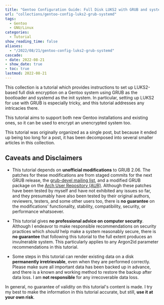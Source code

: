 ```yaml
---
title: "Gentoo Configuration Guide: Full Disk LUKS2 with GRUB and systemd"
url: "collections/gentoo-config-luks2-grub-systemd"
tags:
  - Gentoo
  - GNU/Linux
categories:
  - Tutorial
show_reading_time: false
aliases:
  - "/2022/08/21/gentoo-config-luks2-grub-systemd"
cascade:
- date: 2022-08-21
- show_date: true
- toc: true
lastmod: 2022-08-21
---
```


This collection is a tutorial which provides instructions to set up LUKS2-based
full disk encryption on a Gentoo system using GRUB as the bootloader and
systemd as the init system.  In particular, setting up LUKS2 for use with GRUB
is especially tricky, and this tutorial addresses any intricacies there.

This tutorial aims to support both new Gentoo installations and existing ones,
so it can be used to encrypt an unencrypted system too.

This tutorial was originally organized as a single post, but because it ended
up being too long for a post, it has been decomposed into several smaller
articles in this collection.

## Caveats and Disclaimers

- This tutorial depends on **unofficial modifications** to GRUB 2.06.  The
  patches for these modifications are from staged commits for the next GRUB
  release, the [grub-devel mailing list][grub-devel-archive], and a modified
  GRUB package on the [Arch User Repository (AUR)][arch-wiki-aur].  Although
  these patches have been tested by myself and have not exhibited any issues so
  far, and they presumably have also been tested by their original authors,
  reviewers, testers, and some other users too, there is **no guarantee** on
  the modifications' functionality, stability, compatibility, security, or
  performance whatsoever.

- This tutorial gives **no professional advice on computer security**.
  Although I endeavor to make responsible recommendations on security practices
  which *should* help make a system reasonably secure, there is **no
  guarantee** that following this tutorial to the full extent produces an
  invulnerable system.  This particularly applies to any Argon2id parameter
  recommendations in this tutorial.

- Some steps in this tutorial can render existing data on a disk **permanently
  irretrievable**, even when they are performed correctly.  Please make sure
  all important data has been backed up in advance, and there is a known and
  working method to restore the backup after data loss.  I am **not
  responsible** for any irrecoverable data loss.

In general, no guarantee of validity on this tutorial's content is made.  I try
my best to make the information in this tutorial accurate, but still, **use it
at your own risk**.

[grub-devel-archive]: https://lists.gnu.org/archive/html/grub-devel/
[arch-wiki-aur]: https://wiki.archlinux.org/title/Arch_User_Repository
